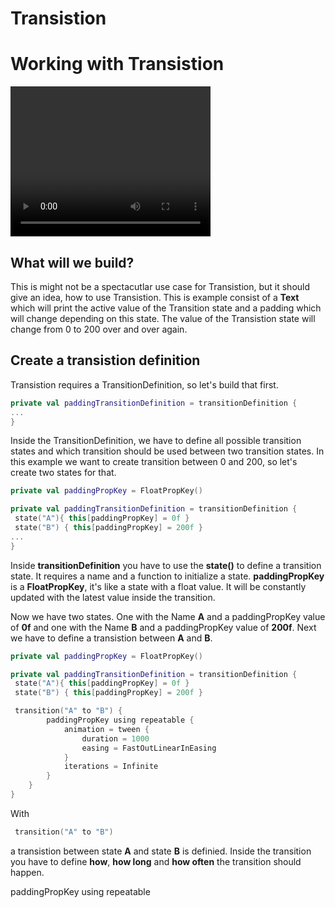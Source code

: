 # Transistion

# Working with Transistion

<video width="320" height="240" controls>
  <source src="../../images/animation/transistion/rotation.mp4" type="video/webm">
Your browser does not support the video tag.
</video>

## What will we build?
This is might not be a spectacutlar use case for Transistion, but it should give an idea, how to use Transistion.
This is example consist of a **Text** which will print the active value of the Transition state and a padding which will change depending on this state.
The value of the Transistion state will change from 0 to 200 over and over again.

## Create a transistion definition
Transistion requires a TransitionDefinition, so let's build that first.

```kotlin
private val paddingTransitionDefinition = transitionDefinition {
...
}
```

Inside the TransitionDefinition, we have to define all possible transition states and which transition should be used between two transition states.
In this example we want to create transition between 0 and 200, so let's create two states for that.

```kotlin
private val paddingPropKey = FloatPropKey()

private val paddingTransitionDefinition = transitionDefinition {
 state("A"){ this[paddingPropKey] = 0f }
 state("B") { this[paddingPropKey] = 200f }
...
}
```  

Inside **transitionDefinition** you have to use the **state()** to define a transition state. It requires a name and a function to initialize a state.
**paddingPropKey** is a **FloatPropKey**, it's like a state with a float value. It will be constantly updated with the latest value inside the transition.

Now we have two states. One with the Name **A** and a paddingPropKey value of **0f** and one with the Name **B** and a paddingPropKey value of **200f**. Next we have to define a transistion between **A** and **B**.

```kotlin
private val paddingPropKey = FloatPropKey()

private val paddingTransitionDefinition = transitionDefinition {
 state("A"){ this[paddingPropKey] = 0f }
 state("B") { this[paddingPropKey] = 200f }

 transition("A" to "B") {
        paddingPropKey using repeatable {
            animation = tween {
                duration = 1000
                easing = FastOutLinearInEasing
            }
            iterations = Infinite
        }
    }
}

```

With
```kotlin
 transition("A" to "B")
```
a transistion between state **A** and state **B** is definied. Inside the transition you have to define **how**, **how long** and **how often** the transition should happen.

paddingPropKey using repeatable